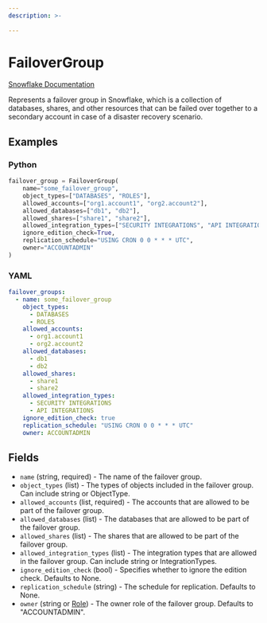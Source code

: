 ```yaml
---
description: >-
  
---
```


# FailoverGroup

[Snowflake Documentation](https://docs.snowflake.com/en/sql-reference/sql/create-failover-group)

Represents a failover group in Snowflake, which is a collection of databases, shares, and other resources
that can be failed over together to a secondary account in case of a disaster recovery scenario.


## Examples

### Python

```python
failover_group = FailoverGroup(
    name="some_failover_group",
    object_types=["DATABASES", "ROLES"],
    allowed_accounts=["org1.account1", "org2.account2"],
    allowed_databases=["db1", "db2"],
    allowed_shares=["share1", "share2"],
    allowed_integration_types=["SECURITY INTEGRATIONS", "API INTEGRATIONS"],
    ignore_edition_check=True,
    replication_schedule="USING CRON 0 0 * * * UTC",
    owner="ACCOUNTADMIN"
)
```


### YAML

```yaml
failover_groups:
  - name: some_failover_group
    object_types:
      - DATABASES
      - ROLES
    allowed_accounts:
      - org1.account1
      - org2.account2
    allowed_databases:
      - db1
      - db2
    allowed_shares:
      - share1
      - share2
    allowed_integration_types:
      - SECURITY INTEGRATIONS
      - API INTEGRATIONS
    ignore_edition_check: true
    replication_schedule: "USING CRON 0 0 * * * UTC"
    owner: ACCOUNTADMIN
```


## Fields

* `name` (string, required) - The name of the failover group.
* `object_types` (list) - The types of objects included in the failover group. Can include string or ObjectType.
* `allowed_accounts` (list, required) - The accounts that are allowed to be part of the failover group.
* `allowed_databases` (list) - The databases that are allowed to be part of the failover group.
* `allowed_shares` (list) - The shares that are allowed to be part of the failover group.
* `allowed_integration_types` (list) - The integration types that are allowed in the failover group. Can include string or IntegrationTypes.
* `ignore_edition_check` (bool) - Specifies whether to ignore the edition check. Defaults to None.
* `replication_schedule` (string) - The schedule for replication. Defaults to None.
* `owner` (string or [Role](role.md)) - The owner role of the failover group. Defaults to "ACCOUNTADMIN".


